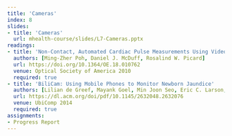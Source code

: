 ```yaml
---
title: 'Cameras'
index: 8
slides:
- title: 'Cameras'
  url: mhealth-course/slides/L7-Cameras.pptx
readings:
- title: 'Non-Contact, Automated Cardiac Pulse Measurements Using Video Imaging and Blind Source Separation'
  authors: [Ming-Zher Poh, Daniel J. McDuff, Rosalind W. Picard]
  url: https://doi.org/10.1364/OE.18.010762
  venue: Optical Society of America 2010
  required: true
- title: 'BiliCam: Using Mobile Phones to Monitor Newborn Jaundice'
  authors: [Lilian de Greef, Mayank Goel, Min Joon Seo, Eric C. Larson, James W. Stout, James A. Taylor, Shwetak N. Patel]
  url: https://dl.acm.org/doi/pdf/10.1145/2632048.2632076
  venue: UbiComp 2014
  required: true
assignments:
- Progress Report
---
```

